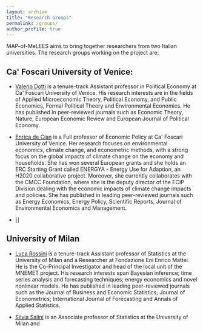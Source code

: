 ```yaml
---
layout: archive
title: "Research Groups"
permalink: /groups/
author_profile: true
---
```


MAP-of-MeLEES aims to bring together researchers from two Italian universities. The research groups working on the project are:

## Ca' Foscari University of Venice:

* [Valerio Dotti](https://valeriodotti.github.io) is a tenure-track Assistant professor in Political Economy at Ca' Foscari University of Venice. His research interests are in the fields of Applied Microeconomic Theory, Political Economy, and Public Economics, Formal Political Theory and Environmental Economics. He has published in peer-reviewed journals such as Economic Theory, Nature, European Economic Review and European Journal of Political Economy.

* [Enrica de Cian](https://www.unive.it/data/persone/5591358) is a Full professor of Economic Policy at Ca' Foscari University of Venice. Her research focuses on environmental economics, climate change, and econometric methods, with a strong focus on the global impacts of climate change on the economy and households. She has won several European grants and she holds an ERC Starting Grant called ENERGYA - Energy Use for Adaption, an H2020 collaborative project. Moreover, she currently collaborates with the CMCC Foundation, where she is the deputy director of the ECIP Division dealing with the economic impacts of climate change impacts and policies. She has published in leading peer-reviewed journals such as Energy Economics, Energy Policy, Scientific Reports, Journal of Environmental Economics and Management.

* []

## University of Milan

* [Luca Rossini](https://rossiniluca.github.io/web/) is a tenure-track Assistant professor of Statistics at the University of Milan and a Researcher at Fondazione Eni Enrico Mattei. He is the Co-Principal Investigator and head of the local unit of the MNEMET project. His research interests span Bayesian inference; time series analysis and forecasting techniques; energy economics and novel nonlinear models. He has published in leading peer-reviewed journals such as the Journal of Business and Economic Statistics; Journal of Econometrics; International Journal of Forecasting and Annals of Applied Statistics.

* [Silvia Salini]() is an Associate professor of Statistics at the University of Milan and 

